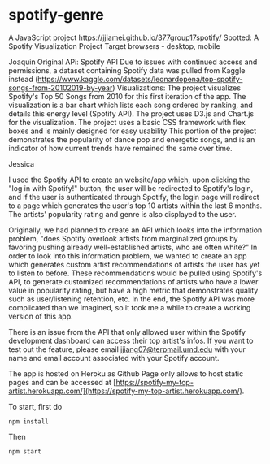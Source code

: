 # spotify-genre
A JavaScript project
https://jjiamei.github.io/377group17spotify/
Spotted: A Spotify Visualization Project
Target browsers - desktop, mobile

Joaquin
Original APi: Spotify API
Due to issues with continued access and permissions, a dataset containing Spotify data was pulled from Kaggle instead (https://www.kaggle.com/datasets/leonardopena/top-spotify-songs-from-20102019-by-year)
Visualizations: The project visualizes Spotify's Top 50 Songs from 2010 for this first iteration of the app. The visualization is a bar chart which lists each song ordered by ranking, and details this energy level (Spotify API). 
The project uses D3.js and Chart.js for the visualization. 
The project uses a basic CSS framework with flex boxes and is mainly designed for easy usability
This portion of the project demonstrates the popularity of dance pop and energetic songs, and is an indicator of how current trends have remained the same over time. 

Jessica

I used the Spotify API to create an website/app which, upon clicking the "log in with Spotify!" button, the user will be redirected to Spotify's login, and if the user is authenticated through Spotify, the login page will redirect to a page which generates the user's top 10 artists within the last 6 months. The artists' popularity rating and genre is also displayed to the user.

Originally, we had planned to create an API which looks into the information problem,  "does Spotify overlook artists from marginalized groups by favoring pushing already
well-established artists, who are often white?" In order to look into this information problem, we wanted to create an app which generates custom artist recommendations of 
artists the user has yet to listen to before. These recommendations would be pulled using Spotify's API, to generate customized recommendations of artists who have a lower 
value in popularity rating, but have a high metric that demonstrates quality such as user/listening retention, etc. In the end, the Spotify API was more complicated than
we imagined, so it took me a while to create a working version of this app. 

There is an issue from the API that only allowed user within the Spotify development dashboard can access their top artist's infos. If you want to test out the feature, please email jjiang07@terpmail.umd.edu with your name and email account associated with your Spotify account.

The app is hosted on Heroku as Github Page only allows to host static pages and can be accessed at [https://spotify-my-top-artist.herokuapp.com/](https://spotify-my-top-artist.herokuapp.com/).

To start, first do 
```
npm install
```

Then
```
npm start
```
